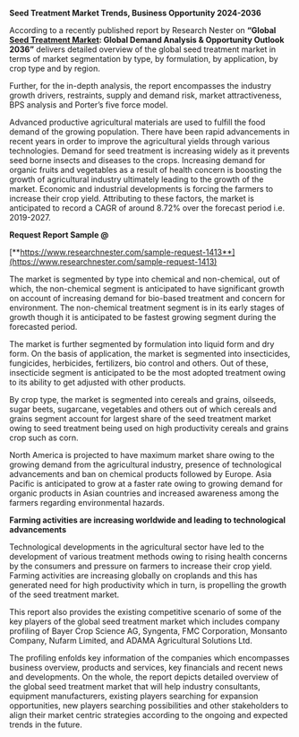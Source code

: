 ﻿**Seed Treatment Market Trends, Business Opportunity 2024-2036**

According to a recently published report by Research Nester on **“**Global [**Seed Treatment Market**](https://www.researchnester.com/reports/seed-treatment-market/1413): Global Demand Analysis & Opportunity Outlook 2036**”** delivers detailed overview of the global seed treatment market in terms of market segmentation by type, by formulation, by application, by crop type and by region. 

Further, for the in-depth analysis, the report encompasses the industry growth drivers, restraints, supply and demand risk, market attractiveness, BPS analysis and Porter’s five force model.

Advanced productive agricultural materials are used to fulfill the food demand of the growing population. There have been rapid advancements in recent years in order to improve the agricultural yields through various technologies. Demand for seed treatment is increasing widely as it prevents seed borne insects and diseases to the crops. Increasing demand for organic fruits and vegetables as a result of health concern is boosting the growth of agricultural industry ultimately leading to the growth of the market. Economic and industrial developments is forcing the farmers to increase their crop yield. Attributing to these factors, the market is anticipated to record a CAGR of around 8.72% over the forecast period i.e. 2019-2027.  

**Request Report Sample @**

[**https://www.researchnester.com/sample-request-1413**](https://www.researchnester.com/sample-request-1413)

The market is segmented by type into chemical and non-chemical, out of which, the non-chemical segment is anticipated to have significant growth on account of increasing demand for bio-based treatment and concern for environment. The non-chemical treatment segment is in its early stages of growth though it is anticipated to be fastest growing segment during the forecasted period.

The market is further segmented by formulation into liquid form and dry form. On the basis of application, the market is segmented into insecticides, fungicides, herbicides, fertilizers, bio control and others. Out of these, insecticide segment is anticipated to be the most adopted treatment owing to its ability to get adjusted with other products.

By crop type, the market is segmented into cereals and grains, oilseeds, sugar beets, sugarcane, vegetables and others out of which cereals and grains segment account for largest share of the seed treatment market owing to seed treatment being used on high productivity cereals and grains crop such as corn.

North America is projected to have maximum market share owing to the growing demand from the agricultural industry, presence of technological advancements and ban on chemical products followed by Europe. Asia Pacific is anticipated to grow at a faster rate owing to growing demand for organic products in Asian countries and increased awareness among the farmers regarding environmental hazards.

**Farming activities are increasing worldwide and leading to technological advancements**

Technological developments in the agricultural sector have led to the development of various treatment methods owing to rising health concerns by the consumers and pressure on farmers to increase their crop yield. Farming activities are increasing globally on croplands and this has generated need for high productivity which in turn, is propelling the growth of the seed treatment market.

This report also provides the existing competitive scenario of some of the key players of the global seed treatment market which includes company profiling of Bayer Crop Science AG, Syngenta, FMC Corporation, Monsanto Company, Nufarm Limited, and ADAMA Agricultural Solutions Ltd.

The profiling enfolds key information of the companies which encompasses business overview, products and services, key financials and recent news and developments. On the whole, the report depicts detailed overview of the global seed treatment market that will help industry consultants, equipment manufacturers, existing players searching for expansion opportunities, new players searching possibilities and other stakeholders to align their market centric strategies according to the ongoing and expected trends in the future.
